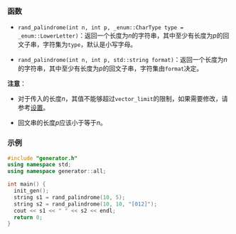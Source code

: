 ### 函数

- `rand_palindrome(int n, int p, _enum::CharType type = _enum::LowerLetter)`：返回一个长度为$n$的字符串，其中至少有长度为$p$的回文子串，字符集为`type`，默认是小写字母。

- `rand_palindrome(int n, int p, std::string format)`：返回一个长度为$n$的字符串，其中至少有长度为$p$的回文子串，字符集由`format`决定。

**注意**：

- 对于传入的长度$n$，其值不能够超过`vector_limit`的限制，如果需要修改，请参考[设置](/user/setting/setting.md)。

- 回文串的长度$p$应该小于等于$n$。

### 示例

```cpp
#include "generator.h"
using namespace std;
using namespace generator::all;

int main() {
  init_gen();
  string s1 = rand_palindrome(10, 5);
  string s2 = rand_palindrome(10, 10, "[012]");
  cout << s1 << " " << s2 << endl;
  return 0;
}
```
